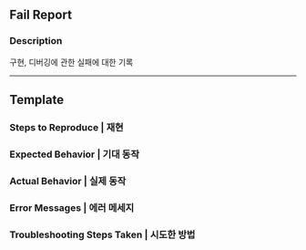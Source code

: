 ## Fail Report

### Description

구현, 디버깅에 관한 실패에 대한 기록

---

## Template

### Steps to Reproduce | 재현

### Expected Behavior | 기대 동작

### Actual Behavior | 실제 동작

### Error Messages | 에러 메세지

### Troubleshooting Steps Taken | 시도한 방법
